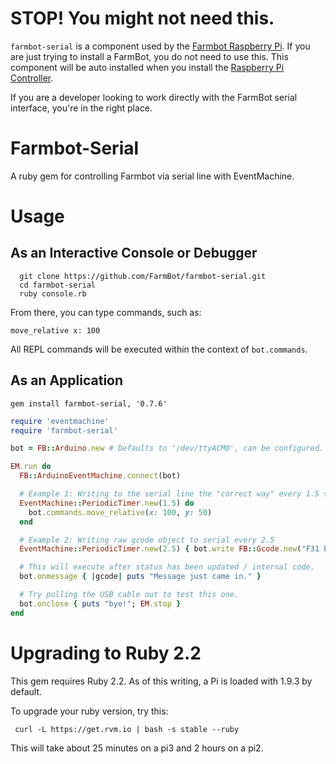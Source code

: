 # STOP! You might not need this.

`farmbot-serial` is a component used by the [Farmbot Raspberry Pi](https://github.com/FarmBot/farmbot-raspberry-pi-controller). If you are just trying to install a FarmBot, you do not need to use this. This component will be auto installed when you install the [Raspberry Pi Controller](https://github.com/FarmBot/farmbot-raspberry-pi-controller).

If you are a developer looking to work directly with the FarmBot serial interface, you're in the right place.

# Farmbot-Serial

A ruby gem for controlling Farmbot via serial line with EventMachine.

# Usage

## As an Interactive Console or Debugger

```
  git clone https://github.com/FarmBot/farmbot-serial.git
  cd farmbot-serial
  ruby console.rb

```

From there, you can type commands, such as:

```
move_relative x: 100
```

All REPL commands will be executed within the context of `bot.commands`.

## As an Application

```
gem install farmbot-serial, '0.7.6'

```

```ruby
require 'eventmachine'
require 'farmbot-serial'

bot = FB::Arduino.new # Defaults to '/dev/ttyACM0', can be configured.

EM.run do
  FB::ArduinoEventMachine.connect(bot)

  # Example 1: Writing to the serial line the "correct way" every 1.5 seconds.
  EventMachine::PeriodicTimer.new(1.5) do
    bot.commands.move_relative(x: 100, y: 50)
  end

  # Example 2: Writing raw gcode object to serial every 2.5
  EventMachine::PeriodicTimer.new(2.5) { bot.write FB::Gcode.new("F31 P8") }

  # This will execute after status has been updated / internal code.
  bot.onmessage { |gcode| puts "Message just came in." }

  # Try pulling the USB cable out to test this one.
  bot.onclose { puts "bye!"; EM.stop }
end

```

# Upgrading to Ruby 2.2

This gem requires Ruby 2.2. As of this writing, a Pi is loaded with 1.9.3 by default.

To upgrade your ruby version, try this:

```
 curl -L https://get.rvm.io | bash -s stable --ruby
```

This will take about 25 minutes on a pi3 and 2 hours on a pi2.
